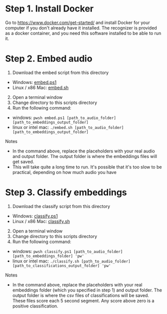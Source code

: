 # Step 1. Install Docker

Go to https://www.docker.com/get-started/ and install Docker for your computer if you don't already have it installed. The recognizer is provided as a docker container, and you need this software installed to be able to run it. 

# Step 2. Embed audio

1. Download the embed script from this directory
  - Windows: [embed.ps1](https://raw.githubusercontent.com/QutEcoacoustics/perch-runner/blob/docker-launch-scripts-and-tests/scripts/embed.ps1)
  - Linux / x86 Mac: [embed.sh](https://raw.githubusercontent.com/QutEcoacoustics/perch-runner/blob/docker-launch-scripts-and-tests/scripts/embed.sh)
2. Open a terminal window
2. Change directory to this scripts directory
3. Run the following command:
  - windows: `pwsh embed.ps1 [path_to_audio_folder] [path_to_embeddings_output_folder]`
  - linux or intel mac: `./embed.sh [path_to_audio_folder] [path_to_embeddings_output_folder]`


Notes
- In the command above, replace the placeholders with your real audio and output folder. The output folder is where the embeddings files will get saved.
- This will take quite a long time to run. It's possible that it's too slow to be practical, depending on how much audio you have

# Step 3. Classify embeddings

1. Download the classify script from this directory
  - Windows: [classify.ps1](https://raw.githubusercontent.com/QutEcoacoustics/perch-runner/blob/docker-launch-scripts-and-tests/scripts/classify.ps1)
  - Linux / x86 Mac: [classify.sh](https://raw.githubusercontent.com/QutEcoacoustics/perch-runner/blob/docker-launch-scripts-and-tests/scripts/classify.sh)
2. Open a terminal window
2. Change directory to this scripts directory
3. Run the following command:
  - windows: `pwsh classify.ps1 [path_to_audio_folder] [path_to_embeddings_folder] 'pw'`
  - linux or intel mac: `./classify.sh [path_to_audio_folder] [path_to_classifications_output_folder] 'pw'`


Notes
- In the command above, replace the placeholders with your real embeddings folder (which you specified in step 1) and output folder. The output folder is where the csv files of classifications will be saved. These files score each 5 second segment. Any score above zero is a positive classification. 
